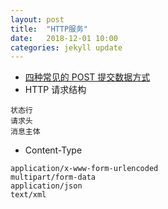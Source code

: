 ```yaml
---
layout: post
title:  "HTTP服务"
date:   2018-12-01 10:00
categories: jekyll update
---
```


- [四种常见的 POST 提交数据方式](https://imququ.com/post/four-ways-to-post-data-in-http.html)
- HTTP 请求结构
```
状态行
请求头
消息主体
```
- Content-Type
```
application/x-www-form-urlencoded
multipart/form-data
application/json
text/xml
```
